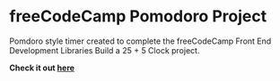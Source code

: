 # freeCodeCamp Pomodoro Project

Pomdoro style timer created to complete the freeCodeCamp Front End Development Libraries Build a 25 + 5 Clock project.

**Check it out [here](https://tonyhdz404.github.io/FCC-Pomodoro-Project/)**
